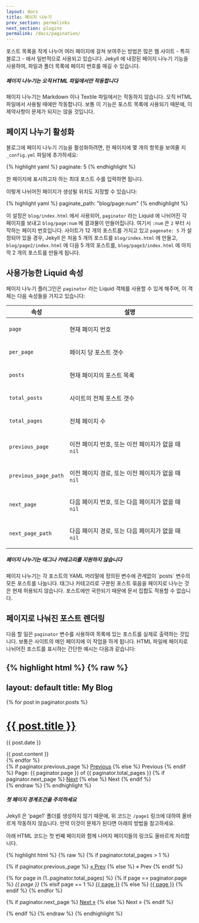 ```yaml
---
layout: docs
title: 페이지 나누기
prev_section: permalinks
next_section: plugins
permalink: /docs/pagination/
---
```


포스트 목록을 작게 나누어 여러 페이지에 걸쳐 보여주는 방법은 많은 웹 사이트 - 특히 블로그 - 에서 일반적으로 사용되고 있습니다. Jekyll 에 내장된 페이지 나누기 기능을 사용하여, 파일과 폴더 목록에 페이지 번호를 매길 수 있습니다.

<div class="note info">
  <h5>페이지 나누기는 오직 HTML 파일에서만 작동합니다</h5>
  <p>
    페이지 나누기는 Markdown 이나 Textile 파일에서는 작동하지 않습니다. 오직 HTML 파일에서 사용될 때에만 작동합니다. 보통 이 기능은 포스트 목록에 사용되기 때문에, 이 제약사항이 문제가 되지는 않을 것입니다.
  </p>
</div>

## 페이지 나누기 활성화

블로그에 페이지 나누기 기능을 활성화하려면, 한 페이지에 몇 개의 항목을 보여줄 지 `_config.yml` 파일에 추가하세요:

{% highlight yaml %}
paginate: 5
{% endhighlight %}

한 페이지에 표시하고자 하는 최대 포스트 수를 입력하면 됩니다.

이렇게 나뉘어진 페이지가 생성될 위치도 지정할 수 있습니다:

{% highlight yaml %}
paginate_path: "blog/page:num"
{% endhighlight %}

이 설정은 `blog/index.html` 에서 사용되어, `paginator` 라는 Liquid 에 나뉘어진 각 페이지를 보내고 `blog/page:num` 에 결과물이 만들어집니다. 여기서 `:num` 은 `2` 부터 시작하는 페이지 번호입니다. 사이트가 12 개의 포스트를 가지고 있고 `pagenate: 5` 가 설정되어 있을 경우, Jekyll 은 처음 5 개의 포스트를 `blog/index.html` 에 만들고, `blog/page2/index.html` 에 다음 5 개의 포스트를, `blog/page3/index.html` 에 마지막 2 개의 포스트를 만들게 됩니다.

## 사용가능한 Liquid 속성

페이지 나누기 플러그인은 `paginator` 라는 Liquid 객체를 사용할 수 있게 해주며, 이 객체는 다음 속성들을 가지고 있습니다:

<div class="mobile-side-scroller">
<table>
  <thead>
    <tr>
      <th>속성</th>
      <th>설명</th>
    </tr>
  </thead>
  <tbody>
    <tr>
      <td><p><code>page</code></p></td>
      <td><p>현재 페이지 번호</p></td>
    </tr>
    <tr>
      <td><p><code>per_page</code></p></td>
      <td><p>페이지 당 포스트 갯수</p></td>
    </tr>
    <tr>
      <td><p><code>posts</code></p></td>
      <td><p>현재 페이지의 포스트 목록</p></td>
    </tr>
    <tr>
      <td><p><code>total_posts</code></p></td>
      <td><p>사이트의 전체 포스트 갯수</p></td>
    </tr>
    <tr>
      <td><p><code>total_pages</code></p></td>
      <td><p>전체 페이지 수</p></td>
    </tr>
    <tr>
      <td><p><code>previous_page</code></p></td>
      <td>
          <p>
              이전 페이지 번호, 또는 이전 페이지가 없을 때 <code>nil</code>
          </p>
      </td>
    </tr>
    <tr>
      <td><p><code>previous_page_path</code></p></td>
      <td>
          <p>
              이전 페이지 경로, 또는 이전 페이지가 없을 때 <code>nil</code>
          </p>
      </td>
    </tr>
    <tr>
      <td><p><code>next_page</code></p></td>
      <td>
          <p>
              다음 페이지 번호, 또는 다음 페이지가 없을 때 <code>nil</code>
          </p>
      </td>
    </tr>
    <tr>
      <td><p><code>next_page_path</code></p></td>
      <td>
          <p>
              다음 페이지 경로, 또는 다음 페이지가 없을 때 <code>nil</code>
          </p>
      </td>
    </tr>
  </tbody>
</table>
</div>

<div class="note info">
  <h5>페이지 나누기는 태그나 카테고리를 지원하지 않습니다</h5>
  <p>페이지 나누기는 각 포스트의 YAML 머리말에 정의된 변수에 관계없이 `posts` 변수의 모든 포스트를 나눕니다. 태그나 카테고리로 구분된 포스트 묶음을 페이지로 나누는 것은 현재 허용되지 않습니다. 포스트에만 국한되기 때문에 문서 집합도 적용할 수 없습니다.</p>
</div>

## 페이지로 나눠진 포스트 렌더링

다음 할 일은 `paginator` 변수를 사용하여 목록에 있는 포스트를 실제로 출력하는 것입니다. 보통은 사이트의 메인 페이지에 이 작업을 하게 됩니다. HTML 파일에 페이지로 나뉘어진 포스트를 표시하는 간단한 예시는 다음과 같습니다:

{% highlight html %}
{% raw %}
---
layout: default
title: My Blog
---

<!-- This loops through the paginated posts -->
{% for post in paginator.posts %}
  <h1><a href="{{ post.url }}">{{ post.title }}</a></h1>
  <p class="author">
    <span class="date">{{ post.date }}</span>
  </p>
  <div class="content">
    {{ post.content }}
  </div>
{% endfor %}

<!-- Pagination links -->
<div class="pagination">
  {% if paginator.previous_page %}
    <a href="/page{{ paginator.previous_page }}" class="previous">Previous</a>
  {% else %}
    <span class="previous">Previous</span>
  {% endif %}
  <span class="page_number ">Page: {{ paginator.page }} of {{ paginator.total_pages }}</span>
  {% if paginator.next_page %}
    <a href="/page{{ paginator.next_page }}" class="next">Next</a>
  {% else %}
    <span class="next ">Next</span>
  {% endif %}
</div>
{% endraw %}
{% endhighlight %}

<div class="note warning">
  <h5>첫 페이지 경계조건을 주의하세요</h5>
  <p>
    Jekyll 은 ‘page1’ 폴더를 생성하지 않기 때문에, 위 코드는 <code>/page1</code> 링크에 대하여 올바르게 작동하지 않습니다. 만약 이것이 문제가 된다면 아래의 방법을 참고하세요.
  </p>
</div>

아래 HTML 코드는 첫 번째 페이지와 함께 나머지 페이지들의 링크도 올바르게 처리합니다.

{% highlight html %}
{% raw %}
{% if paginator.total_pages > 1 %}
<div class="pagination">
  {% if paginator.previous_page %}
    <a href="{{ paginator.previous_page_path | prepend: site.baseurl | replace: '//', '/' }}">&laquo; Prev</a>
  {% else %}
    <span>&laquo; Prev</span>
  {% endif %}

  {% for page in (1..paginator.total_pages) %}
    {% if page == paginator.page %}
      <em>{{ page }}</em>
    {% elsif page == 1 %}
      <a href="{{ '/index.html' | prepend: site.baseurl | replace: '//', '/' }}">{{ page }}</a>
    {% else %}
      <a href="{{ site.paginate_path | prepend: site.baseurl | replace: '//', '/' | replace: ':num', page }}">{{ page }}</a>
    {% endif %}
  {% endfor %}

  {% if paginator.next_page %}
    <a href="{{ paginator.next_page_path | prepend: site.baseurl | replace: '//', '/' }}">Next &raquo;</a>
  {% else %}
    <span>Next &raquo;</span>
  {% endif %}
</div>
{% endif %}
{% endraw %}
{% endhighlight %}
